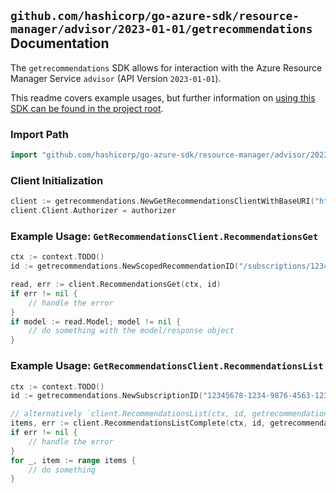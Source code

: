 
## `github.com/hashicorp/go-azure-sdk/resource-manager/advisor/2023-01-01/getrecommendations` Documentation

The `getrecommendations` SDK allows for interaction with the Azure Resource Manager Service `advisor` (API Version `2023-01-01`).

This readme covers example usages, but further information on [using this SDK can be found in the project root](https://github.com/hashicorp/go-azure-sdk/tree/main/docs).

### Import Path

```go
import "github.com/hashicorp/go-azure-sdk/resource-manager/advisor/2023-01-01/getrecommendations"
```


### Client Initialization

```go
client := getrecommendations.NewGetRecommendationsClientWithBaseURI("https://management.azure.com")
client.Client.Authorizer = authorizer
```


### Example Usage: `GetRecommendationsClient.RecommendationsGet`

```go
ctx := context.TODO()
id := getrecommendations.NewScopedRecommendationID("/subscriptions/12345678-1234-9876-4563-123456789012/resourceGroups/some-resource-group", "recommendationIdValue")

read, err := client.RecommendationsGet(ctx, id)
if err != nil {
	// handle the error
}
if model := read.Model; model != nil {
	// do something with the model/response object
}
```


### Example Usage: `GetRecommendationsClient.RecommendationsList`

```go
ctx := context.TODO()
id := getrecommendations.NewSubscriptionID("12345678-1234-9876-4563-123456789012")

// alternatively `client.RecommendationsList(ctx, id, getrecommendations.DefaultRecommendationsListOperationOptions())` can be used to do batched pagination
items, err := client.RecommendationsListComplete(ctx, id, getrecommendations.DefaultRecommendationsListOperationOptions())
if err != nil {
	// handle the error
}
for _, item := range items {
	// do something
}
```
